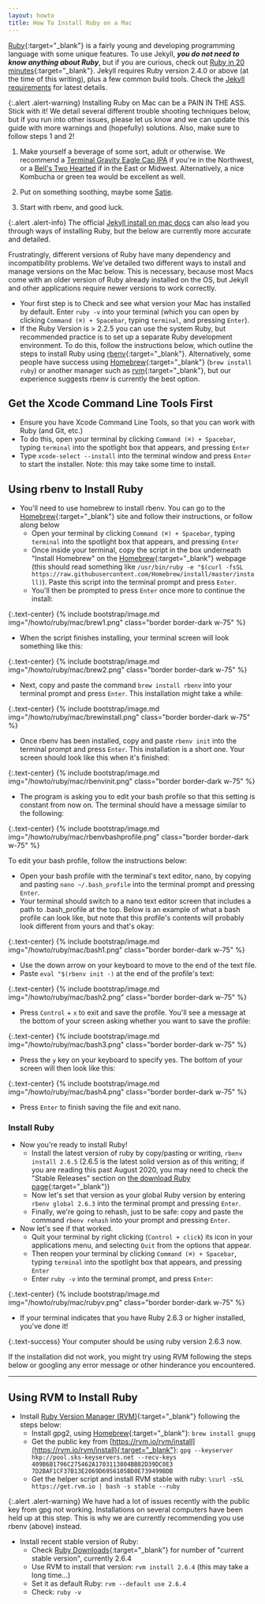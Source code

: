 ```yaml
---
layout: howto
title: How To Install Ruby on a Mac
---
```


[Ruby](https://www.ruby-lang.org/en/){:target="_blank"} is a fairly young and developing programming language with some unique features. 
To use Jekyll, ***you do not need to know anything about Ruby***, but if you are curious, check out [Ruby in 20 minutes](https://www.ruby-lang.org/en/documentation/quickstart/){:target="_blank"}.
Jekyll requires Ruby version 2.4.0 or above (at the time of this writing), plus a few common build tools. 
Check the [Jekyll requirements](https://jekyllrb.com/docs/installation/) for latest details.

{:.alert .alert-warning}
Installing Ruby on Mac can be a PAIN IN THE ASS. Stick with it! We detail several different trouble shooting techniques below, but if you run into other issues, please let us know and we can update this guide with more warnings and (hopefully) solutions. Also, make sure to follow steps 1 and 2!

1. Make yourself a beverage of some sort, adult or otherwise. We recommend a [Terminal Gravity Eagle Cap IPA](https://terminalgravitybrewing.com/eagle-cap) if you're in the Northwest, or a [Bell's Two Hearted](http://www.bellsbeer.com/beer/year-round/two-hearted-ale) if in the East or Midwest. Alternatively, a nice Kombucha or green tea would be excellent as well.

2. Put on something soothing, maybe some [Satie](https://youtu.be/_fuIMye31Gw). 

3. Start with rbenv, and good luck. 

{:.alert .alert-info}
The official [Jekyll install on mac docs](https://jekyllrb.com/docs/installation/macos/) can also lead you through ways of installing Ruby, but the below are currently more accurate and detailed.

Frustratingly, different versions of Ruby have many dependency and incompatibility problems. We've detailed two different ways to install and manage versions on the Mac below. This is necessary, because most Macs come with an older version of Ruby already installed on the OS, but Jekyll and other applications require newer versions to work correctly. 

- Your first step is to Check and see what version your Mac has installed by default. Enter `ruby -v` into your terminal (which you can open by clicking `Command (⌘) + Spacebar`, typing `terminal`, and pressing `Enter`). 
- If the Ruby Version is > 2.2.5 you can use the system Ruby, but recommended practice is to set up a separate Ruby development environment. To do this, follow the instructions below, which outline the steps to install Ruby using [rbenv](https://github.com/rbenv/rbenv){:target="_blank"}. Alternatively, some people have success using [Homebrew](https://brew.sh/){:target="_blank"} (`brew install ruby`) or another manager such as [rvm](https://rvm.io){:target="_blank"}, but our experience suggests rbenv is currently the best option.

## Get the Xcode Command Line Tools First
- Ensure you have Xcode Command Line Tools, so that you can work with Ruby (and Git, etc.)
- To do this, open your terminal by clicking `Command (⌘) + Spacebar`, typing `terminal` into the spotlight box that appears, and pressing `Enter`
- Type `xcode-select --install` into the terminal window and press `Enter` to start the installer. Note: this may take some time to install.
 
## Using rbenv to Install Ruby

- You'll need to use homebrew to install rbenv. You can go to the [Homebrew](https://brew.sh/){:target="_blank"} site and follow their instructions, or follow along below
    - Open your terminal by clicking `Command (⌘) + Spacebar`, typing `terminal` into the spotlight box that appears, and pressing `Enter`
    - Once inside your terminal, copy the script in the box underneath "Install Homebrew" on the [Homebrew](https://brew.sh/){:target="_blank"} webpage (this should read something like `/usr/bin/ruby -e "$(curl -fsSL https://raw.githubusercontent.com/Homebrew/install/master/install)`). Paste this script into the terminal prompt and press `Enter`. 
    - You'll then be prompted to press `Enter` once more to continue the install:

{:.text-center}
{% include bootstrap/image.md img="/howto/ruby/mac/brew1.png" class="border border-dark w-75" %}

- When the script finishes installing, your terminal screen will look something like this:

{:.text-center}
{% include bootstrap/image.md img="/howto/ruby/mac/brew2.png" class="border border-dark w-75" %}

- Next, copy and paste the command `brew install rbenv` into your terminal prompt and press `Enter`. This installation might take a while:

{:.text-center}
{% include bootstrap/image.md img="/howto/ruby/mac/brewinstall.png" class="border border-dark w-75" %}

- Once rbenv has been installed, copy and paste `rbenv init` into the terminal prompt and press `Enter`. This installation is a short one. Your screen should look like this when it's finished:

{:.text-center}
{% include bootstrap/image.md img="/howto/ruby/mac/rbenvinit.png" class="border border-dark w-75" %}

- The program is asking you to edit your bash profile so that this setting is constant from now on. The terminal should have a message similar to the following:

{:.text-center}
{% include bootstrap/image.md img="/howto/ruby/mac/rbenvbashprofile.png" class="border border-dark w-75" %}

To edit your bash profile, follow the instructions below: 
- Open your bash profile with the terminal's text editor, nano, by copying and pasting  `nano ~/.bash_profile` into the terminal prompt and pressing `Enter`. 
- Your terminal should switch to a nano text editor screen that includes a path to .bash_profile at the top. Below is an example of what a bash profile can look like, but note that this profile's contents will probably look different from yours and that's okay:

{:.text-center}
{% include bootstrap/image.md img="/howto/ruby/mac/bash1.png" class="border border-dark w-75" %}

- Use the down arrow on your keyboard to move to the end of the text file.
- Paste `eval "$(rbenv init -)` at the end of the profile's text:

{:.text-center}
{% include bootstrap/image.md img="/howto/ruby/mac/bash2.png" class="border border-dark w-75" %}

- Press `Control` + `x` to exit and save the profile. You'll see a message at the bottom of your screen asking whether you want to save the profile:

{:.text-center}
{% include bootstrap/image.md img="/howto/ruby/mac/bash3.png" class="border border-dark w-75" %}

- Press the `y` key on your keyboard to specify yes. The bottom of your screen will then look like this:

{:.text-center}
{% include bootstrap/image.md img="/howto/ruby/mac/bash4.png" class="border border-dark w-75" %}

- Press `Enter` to finish saving the file and exit nano.

### Install Ruby

- Now you're ready to install Ruby!
    - Install the latest version of ruby by copy/pasting or writing, `rbenv install 2.6.5`  (2.6.5 is the latest solid version as of this writing; if you are reading this past August 2020, you may need to check the "Stable Releases" section on [the download Ruby page](https://www.ruby-lang.org/en/downloads/){:target="_blank"})
    - Now let's set that version as your global Ruby version by entering `rbenv global 2.6.3` into the terminal prompt and pressing `Enter`. 
    - Finally, we're going to rehash, just to be safe: copy and paste the command `rbenv rehash` into your prompt and pressing `Enter`.
- Now let's see if that worked. 
    - Quit your terminal by right clicking (`Control + click`) its icon in your applications menu, and selecting `Quit` from the options that appear.
    - Then reopen your terminal by clicking `Command (⌘) + Spacebar`, typing `terminal` into the spotlight box that appears, and pressing `Enter`
    - Enter `ruby -v` into the terminal prompt, and press `Enter`:

{:.text-center}
{% include bootstrap/image.md img="/howto/ruby/mac/rubyv.png" class="border border-dark w-75" %}

- If your terminal indicates that you have Ruby 2.6.3 or higher installed, you've done it!

{:.text-success}
Your computer should be using ruby version 2.6.3 now. 

If the installation did not work, you might try using RVM following the steps below or googling any error message or other hinderance you encountered. 

---

## Using RVM to Install Ruby
 - Install [Ruby Version Manager (RVM)](https://rvm.io/){:target="_blank"} following the steps below:
    - Install gpg2, using [Homebrew](https://brew.sh/){:target="_blank"}: `brew install gnupg`
    - Get the public key from [https://rvm.io/rvm/install](https://rvm.io/rvm/install){:target="_blank"}: `gpg --keyserver hkp://pool.sks-keyservers.net --recv-keys 409B6B1796C275462A1703113804BB82D39DC0E3 7D2BAF1CF37B13E2069D6956105BD0E739499BDB`
    - Get the helper script and install RVM stable with ruby: `\curl -sSL https://get.rvm.io | bash -s stable --ruby`

{:.alert .alert-warning}
We have had a lot of issues recently with the public key from gpg not working. Installations on several computers have been held up at this step. This is why we are currently recommending you use rbenv (above) instead.

- Install recent stable version of Ruby:
    - Check [Ruby Downloads](https://www.ruby-lang.org/en/downloads/){:target="_blank"} for number of "current stable version", currently 2.6.4
    - Use RVM to install that version: `rvm install 2.6.4` (this may take a long time...)
    - Set it as default Ruby: `rvm --default use 2.6.4`
    - Check: `ruby -v`